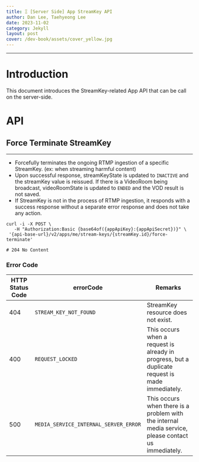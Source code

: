 ```yaml
---
title: Ξ [Server Side] App StreamKey API
author: Dan Lee, Taehyeong Lee
date: 2023-11-02
category: Jekyll
layout: post
cover: /dev-book/assets/cover_yellow.jpg
---
```


-------------
# Introduction

This document introduces the StreamKey-related App API that can be call on the server-side.

# API

<a name="Force-Terminate-StreamKey"></a>
## Force Terminate StreamKey

---

  * Forcefully terminates the ongoing RTMP ingestion of a specific StreamKey. (ex: when streaming harmful content)
  * Upon successful response, streamKeyState is updated to `INACTIVE` and the streamKey value is reissued. If there is a VideoRoom being broadcast, videoRoomState is updated to `ENDED` and the VOD result is not saved.
  * If StreamKey is not in the process of RTMP ingestion, it responds with a success response without a separate error response and does not take any action.

```
curl -i -X POST \
   -H "Authorization:Basic {base64of({appApiKey}:{appApiSecret})}" \
 '{api-base-url}/v2/apps/me/stream-keys/{streamKey.id}/force-terminate'

# 204 No Content
```

### Error Code

| HTTP Status Code | errorCode | Remarks |
| --- | --- | --- |
| 404 | `STREAM_KEY_NOT_FOUND` | StreamKey resource does not exist. |
| 400 | `REQUEST_LOCKED` | This occurs when a request is already in progress, but a duplicate request is made immediately. |
| 500 | `MEDIA_SERVICE_INTERNAL_SERVER_ERROR` | This occurs when there is a problem with the internal media service, please contact us immediately. |
